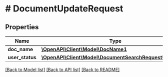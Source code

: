 # # DocumentUpdateRequest

## Properties

Name | Type | Description | Notes
------------ | ------------- | ------------- | -------------
**doc_name** | [**\OpenAPI\Client\Model\DocName1**](DocName1.md) |  | [optional]
**user_status** | [**\OpenAPI\Client\Model\DocumentSearchRequestUserStatus**](DocumentSearchRequestUserStatus.md) |  | [optional]

[[Back to Model list]](../../README.md#models) [[Back to API list]](../../README.md#endpoints) [[Back to README]](../../README.md)
